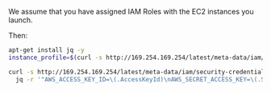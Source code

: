 We assume that you have assigned IAM Roles with the EC2 instances you launch.

Then:

``` bash
apt-get install jq -y
instance_profile=$(curl -s http://169.254.169.254/latest/meta-data/iam/security-credentials/)

curl -s http://169.254.169.254/latest/meta-data/iam/security-credentials/${instance_profile} | \
  jq -r '"AWS_ACCESS_KEY_ID=\(.AccessKeyId)\nAWS_SECRET_ACCESS_KEY=\(.SecretAccessKey)\nAWS_SESSION_TOKEN=\(.Token)"'
```
